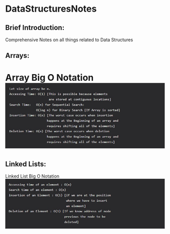 # DataStructuresNotes

## Brief Introduction: 

Comprehensive Notes on all things related to Data Structures 

## Arrays:

Array Big O Notation
![DataStructuresNotes](images/Array_BigO_Notation.jpg)
=======

## Linked Lists:

Linked List Big O Notation
![DataStructuresNotes](images/LinkedList_BigO_Notation.jpg)